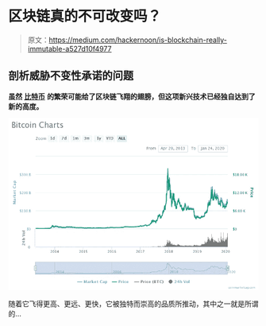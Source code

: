 # 区块链真的不可改变吗？

> 原文：<https://medium.com/hackernoon/is-blockchain-really-immutable-a527d10f4977>

## 剖析威胁不变性承诺的问题

**虽然** [**比特币**](https://medium.com/u/da165ee059da?source=post_page-----a527d10f4977--------------------------------) **的繁荣可能给了区块链飞翔的翅膀，但这项新兴技术已经独自达到了新的高度。**

![](img/3394deda9aae81e811ce64aa1e85a1f0.png)

随着它飞得更高、更远、更快，它被独特而崇高的品质所推动，其中之一就是所谓的…